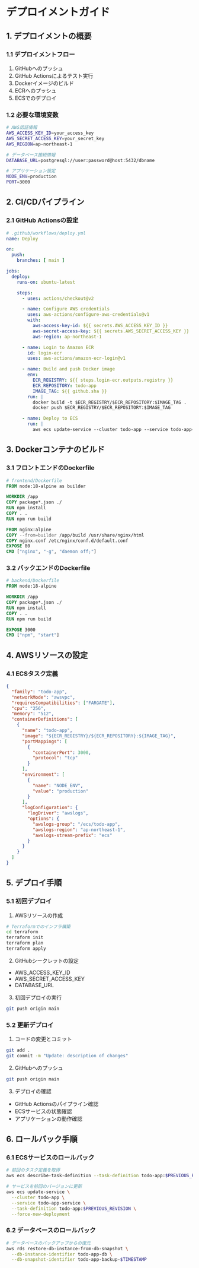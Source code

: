 # デプロイメントガイド

## 1. デプロイメントの概要

### 1.1 デプロイメントフロー

1. GitHubへのプッシュ
2. GitHub Actionsによるテスト実行
3. Dockerイメージのビルド
4. ECRへのプッシュ
5. ECSでのデプロイ

### 1.2 必要な環境変数

```bash
# AWS認証情報
AWS_ACCESS_KEY_ID=your_access_key
AWS_SECRET_ACCESS_KEY=your_secret_key
AWS_REGION=ap-northeast-1

# データベース接続情報
DATABASE_URL=postgresql://user:password@host:5432/dbname

# アプリケーション設定
NODE_ENV=production
PORT=3000
```

## 2. CI/CDパイプライン

### 2.1 GitHub Actionsの設定

```yaml
# .github/workflows/deploy.yml
name: Deploy

on:
  push:
    branches: [ main ]

jobs:
  deploy:
    runs-on: ubuntu-latest

    steps:
      - uses: actions/checkout@v2

      - name: Configure AWS credentials
        uses: aws-actions/configure-aws-credentials@v1
        with:
          aws-access-key-id: ${{ secrets.AWS_ACCESS_KEY_ID }}
          aws-secret-access-key: ${{ secrets.AWS_SECRET_ACCESS_KEY }}
          aws-region: ap-northeast-1

      - name: Login to Amazon ECR
        id: login-ecr
        uses: aws-actions/amazon-ecr-login@v1

      - name: Build and push Docker image
        env:
          ECR_REGISTRY: ${{ steps.login-ecr.outputs.registry }}
          ECR_REPOSITORY: todo-app
          IMAGE_TAG: ${{ github.sha }}
        run: |
          docker build -t $ECR_REGISTRY/$ECR_REPOSITORY:$IMAGE_TAG .
          docker push $ECR_REGISTRY/$ECR_REPOSITORY:$IMAGE_TAG

      - name: Deploy to ECS
        run: |
          aws ecs update-service --cluster todo-app --service todo-app-service --force-new-deployment
```

## 3. Dockerコンテナのビルド

### 3.1 フロントエンドのDockerfile

```dockerfile
# frontend/Dockerfile
FROM node:18-alpine as builder

WORKDIR /app
COPY package*.json ./
RUN npm install
COPY . .
RUN npm run build

FROM nginx:alpine
COPY --from=builder /app/build /usr/share/nginx/html
COPY nginx.conf /etc/nginx/conf.d/default.conf
EXPOSE 80
CMD ["nginx", "-g", "daemon off;"]
```

### 3.2 バックエンドのDockerfile

```dockerfile
# backend/Dockerfile
FROM node:18-alpine

WORKDIR /app
COPY package*.json ./
RUN npm install
COPY . .
RUN npm run build

EXPOSE 3000
CMD ["npm", "start"]
```

## 4. AWSリソースの設定

### 4.1 ECSタスク定義

```json
{
  "family": "todo-app",
  "networkMode": "awsvpc",
  "requiresCompatibilities": ["FARGATE"],
  "cpu": "256",
  "memory": "512",
  "containerDefinitions": [
    {
      "name": "todo-app",
      "image": "${ECR_REGISTRY}/${ECR_REPOSITORY}:${IMAGE_TAG}",
      "portMappings": [
        {
          "containerPort": 3000,
          "protocol": "tcp"
        }
      ],
      "environment": [
        {
          "name": "NODE_ENV",
          "value": "production"
        }
      ],
      "logConfiguration": {
        "logDriver": "awslogs",
        "options": {
          "awslogs-group": "/ecs/todo-app",
          "awslogs-region": "ap-northeast-1",
          "awslogs-stream-prefix": "ecs"
        }
      }
    }
  ]
}
```

## 5. デプロイ手順

### 5.1 初回デプロイ

1. AWSリソースの作成
```bash
# Terraformでのインフラ構築
cd terraform
terraform init
terraform plan
terraform apply
```

2. GitHubシークレットの設定
- AWS_ACCESS_KEY_ID
- AWS_SECRET_ACCESS_KEY
- DATABASE_URL

3. 初回デプロイの実行
```bash
git push origin main
```

### 5.2 更新デプロイ

1. コードの変更とコミット
```bash
git add .
git commit -m "Update: description of changes"
```

2. GitHubへのプッシュ
```bash
git push origin main
```

3. デプロイの確認
- GitHub Actionsのパイプライン確認
- ECSサービスの状態確認
- アプリケーションの動作確認

## 6. ロールバック手順

### 6.1 ECSサービスのロールバック

```bash
# 前回のタスク定義を取得
aws ecs describe-task-definition --task-definition todo-app:$PREVIOUS_REVISION

# サービスを前回のバージョンに更新
aws ecs update-service \
  --cluster todo-app \
  --service todo-app-service \
  --task-definition todo-app:$PREVIOUS_REVISION \
  --force-new-deployment
```

### 6.2 データベースのロールバック

```bash
# データベースのバックアップからの復元
aws rds restore-db-instance-from-db-snapshot \
  --db-instance-identifier todo-app-db \
  --db-snapshot-identifier todo-app-backup-$TIMESTAMP
```